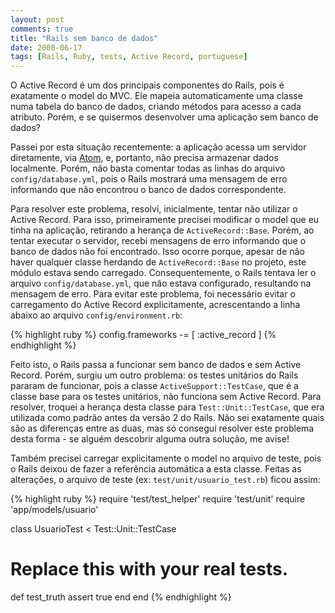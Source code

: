 ```yaml
---
layout: post
comments: true
title: "Rails sem banco de dados"
date: 2008-06-17
tags: [Rails, Ruby, tests, Active Record, portuguese]
---
```

O Active Record é um dos principais componentes do Rails, pois é exatamente o model do MVC. Ele mapeia automaticamente uma classe numa tabela do banco de dados, criando métodos para acesso a cada atributo. Porém, e se quisermos desenvolver uma aplicação sem banco de dados?

Passei por esta situação recentemente: a aplicação acessa um servidor diretamente, via [Atom](http://atompub.org/), e, portanto, não precisa armazenar dados localmente. Porém, não basta comentar todas as linhas do arquivo `config/database.yml`, pois o Rails mostrará uma mensagem de erro informando que não encontrou o banco de dados correspondente.

Para resolver este problema, resolvi, inicialmente, tentar não utilizar o Active Record. Para isso, primeiramente precisei modificar o model que eu tinha na aplicação, retirando a herança de `ActiveRecord::Base`. Porém, ao tentar executar o servidor, recebi mensagens de erro informando que o banco de dados não foi encontrado. Isso ocorre porque, apesar de não haver qualquer classe herdando de `ActiveRecord::Base` no projeto, este módulo estava sendo carregado. Consequentemente, o Rails tentava ler o arquivo `config/database.yml`, que não estava configurado, resultando na mensagem de erro. Para evitar este problema, foi necessário evitar o carregamento do Active Record explicitamente, acrescentando a linha abaixo ao arquivo `config/environment.rb`:

{% highlight ruby %}
config.frameworks -= [ :active_record ]
{% endhighlight %}

Feito isto, o Rails passa a funcionar sem banco de dados e sem Active Record. Porém, surgiu um outro problema: os testes unitários do Rails pararam de funcionar, pois a classe `ActiveSupport::TestCase`, que é a classe base para os testes unitários, não funciona sem Active Record. Para resolver, troquei a herança desta classe para `Test::Unit::TestCase`, que era utilizada como padrão antes da versão 2 do Rails. Não sei exatamente quais são as diferenças entre as duas, mas só consegui resolver este problema desta forma - se alguém descobrir alguma outra solução, me avise!

Também precisei carregar explicitamente o model no arquivo de teste, pois o Rails deixou de fazer a referência automática a esta classe. Feitas as alterações, o arquivo de teste (ex: `test/unit/usuario_test.rb`) ficou assim:

{% highlight ruby %}
require 'test/test_helper'
require 'test/unit'
require 'app/models/usuario'

class UsuarioTest < Test::Unit::TestCase
  # Replace this with your real tests.
  def test_truth
    assert true
  end
end
{% endhighlight %}
